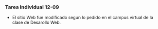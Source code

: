 ### Tarea Individual 12-09
- El sitio Web fue modificado segun lo pedido en el campus virtual de la clase de Desarollo Web.
